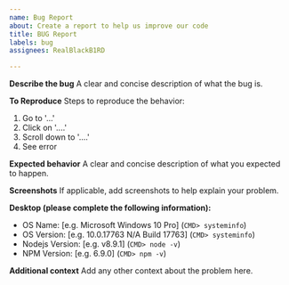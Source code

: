 ```yaml
---
name: Bug Report
about: Create a report to help us improve our code
title: BUG Report
labels: bug
assignees: RealBlackB1RD

---
```


**Describe the bug**
A clear and concise description of what the bug is.

**To Reproduce**
Steps to reproduce the behavior:
1. Go to '...'
2. Click on '....'
3. Scroll down to '....'
4. See error

**Expected behavior**
A clear and concise description of what you expected to happen.

**Screenshots**
If applicable, add screenshots to help explain your problem.

**Desktop (please complete the following information):**
 - OS Name: [e.g. Microsoft Windows 10 Pro] (`CMD> systeminfo`)
 - OS Version: [e.g. 10.0.17763 N/A Build 17763] (`CMD> systeminfo`)
 - Nodejs Version: [e.g. v8.9.1] (`CMD> node -v`)
 - NPM Version: [e.g. 6.9.0] (`CMD> npm -v`)

**Additional context**
Add any other context about the problem here.
